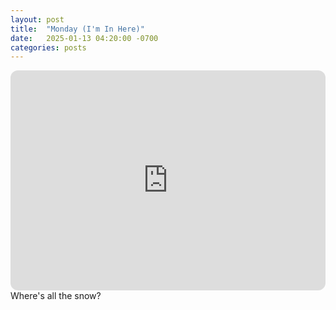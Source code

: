 ```yaml
---
layout: post
title:  "Monday (I'm In Here)"
date:   2025-01-13 04:20:00 -0700
categories: posts
---
```

<iframe style="border-radius:12px" src="https://open.spotify.com/embed/playlist/0TSE2ylkMD7yltigXZlGdJ?utm_source=generator" width="100%" height="352" frameBorder="0" allowfullscreen="" allow="autoplay; clipboard-write; encrypted-media; fullscreen; picture-in-picture" loading="lazy"></iframe>
Where's all the snow?
